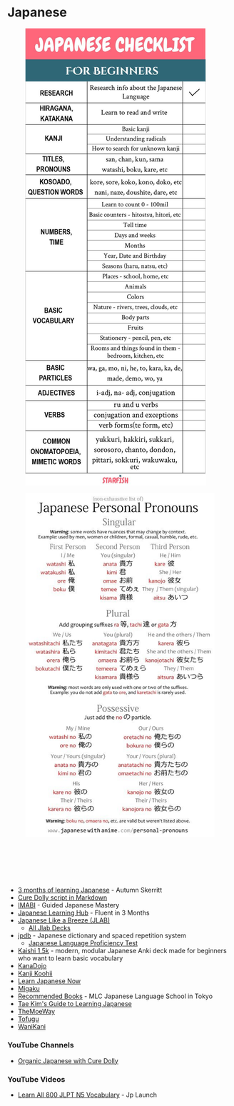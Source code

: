 # Japanese

<figure><img src="../../../.gitbook/assets/Japanese Language Checklist for Beginners.jpeg" alt=""><figcaption></figcaption></figure>

<figure><img src="../../../.gitbook/assets/Japanese Personal Pronouns.jpg" alt=""><figcaption></figcaption></figure>

<figure><img src="https://i.pinimg.com/736x/b5/c0/49/b5c0499b19127ac6e598f89d7dd29e48.jpg" alt=""><figcaption></figcaption></figure>

<figure><img src="https://i.pinimg.com/736x/fc/c6/af/fcc6af3fe75fe934c3f43e32e9e960fc.jpg" alt=""><figcaption></figcaption></figure>

<figure><img src="https://files.tofugu.com/articles/japanese/2016-03-07-hiragana-mnemonics-chart/hiragana-mnemonic-chart-by-tofugu.jpg" alt=""><figcaption></figcaption></figure>

* [3 months of learning Japanese](https://skerritt.blog/3-months-of-learning-japanese/) - Autumn Skerritt
* [Cure Dolly script in Markdown](https://kellenok.github.io/cure-script/)
* [IMABI](https://imabi.org/) - Guided Japanese Mastery
* [Japanese Learning Hub](https://www.fluentin3months.com/learn/japanese-learning-hub/) - Fluent in 3 Months
* [Japanese Like a Breeze (JLAB)](https://www.japanese-like-a-breeze.com/)
  * [All Jlab Decks](https://www.japanese-like-a-breeze.com/all-decks/)
* [jpdb](https://jpdb.io/) - Japanese dictionary and spaced repetition system
  * [Japanese Language Proficiency Test](https://jpdb.io/vocabulary-list/924/japanese-language-proficiency-test)
* [Kaishi 1.5k](https://github.com/donkuri/Kaishi) - modern, modular Japanese Anki deck made for beginners who want to learn basic vocabulary
* [KanaDojo](https://kanadojo.com/)
* [Kanji Koohii](https://kanji.koohii.com/)
* [Learn Japanese Now](https://marshallyin.com/)
* [Migaku](https://migaku.com/)
* [Recommended Books](https://www.mlcjapanese.co.jp/recommended_books.html) - MLC Japanese Language School in Tokyo
* [Tae Kim's Guide to Learning Japanese](https://guidetojapanese.org/learn/)
* [TheMoeWay](https://learnjapanese.moe/)
* [Tofugu](https://www.tofugu.com/)
* [WaniKani](https://www.wanikani.com/)

### YouTube Channels

* [Organic Japanese with Cure Dolly](https://www.youtube.com/@organicjapanesewithcuredol49)

### YouTube Videos

* [Learn All 800 JLPT N5 Vocabulary](https://www.youtube.com/watch?v=nuI4OgsJv_Q) - Jp Launch
